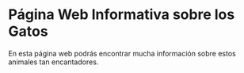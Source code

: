 # Página Web Informativa sobre los Gatos
En esta página web podrás encontrar mucha información sobre estos animales tan encantadores.
